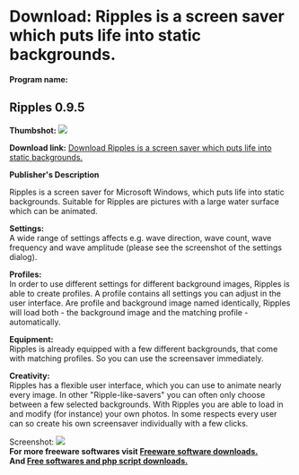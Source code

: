 # Download: Ripples is a screen saver which puts life into static backgrounds.

**Program name:**

## Ripples 0.9.5

  
**Thumbshot:** ![](http://www.freewarefiles.com/screenshot/ripples_setting_en_md.gif)   
  
**Download link:** [Download Ripples is a screen saver which puts life into static backgrounds.](http://freesoftwares.boysofts.com/Ripples_program_24744.html)  
  


**Publisher's Description**  
  


Ripples is a screen saver for Microsoft Windows, which puts life into static backgrounds. Suitable for Ripples are pictures with a large water surface which can be animated. 

**Settings:**  
A wide range of settings affects e.g. wave direction, wave count, wave frequency and wave amplitude (please see the screenshot of the settings dialog).

**Profiles:**  
In order to use different settings for different background images, Ripples is able to create profiles. A profile contains all settings you can adjust in the user interface. Are profile and background image named identically, Ripples will load both - the background image and the matching profile - automatically.

**Equipment:**  
Ripples is already equipped with a few different backgrounds, that come with matching profiles. So you can use the screensaver immediately.

**Creativity:**  
Ripples has a flexible user interface, which you can use to animate nearly every image. In other "Ripple-like-savers" you can often only choose between a few selected backgrounds. With Ripples you are able to load in and modify (for instance) your own photos. In some respects every user can so create his own screensaver individually with a few clicks.

  
  
Screenshot: ![](http://www.freewarefiles.com/screenshot/ripples_setting_en.gif)   
**For more freeware softwares visit [Freeware software downloads.](http://freesoftwares.boysofts.com/)**   
**And [Free softwares and php script downloads.](http://www.boysofts.com/)**

